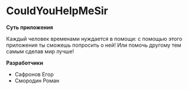 # CouldYouHelpMeSir
**Суть приложения**

Каждый человек временами нуждается в помощи: с помощью этого приложения ты сможешь попросить о ней! 
Или помочь другому тем самым сделав мир лучше!

**Разработчики**

* Сафронов Егор 
* Смородин Роман
